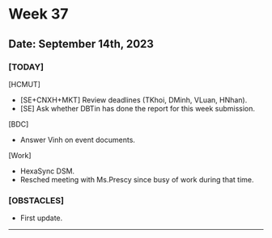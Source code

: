 # Week 37

## Date: September 14th, 2023

### [TODAY]

[HCMUT]

- [SE+CNXH+MKT] Review deadlines (TKhoi, DMinh, VLuan, HNhan).
- [SE] Ask whether DBTin has done the report for this week submission.

[BDC]

- Answer Vinh on event documents.

[Work]

- HexaSync DSM.
- Resched meeting with Ms.Prescy since busy of work during that time.

### [OBSTACLES]

- First update.

---
